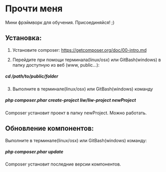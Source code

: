 # Прочти меня #

Мини фрэймворк для обучения. Присоединяйся! ;)

## Установка: ##
1. Установите composer: https://getcomposer.org/doc/00-intro.md

2. Перейдите при помощи терминала(linux/osx) или GitBash(windows) в папку доступную из веб (www, public...):
##### cd /path/to/public/folder #####

3. Выполните в терминале(linux/osx) или GitBash(windows) команду
##### php composer.phar create-project liw/liw-project newProject #####

Composer установит проект в папку newProject.
Можно работать.

## Обновление компонентов: ##
Выполните в терминале(linux/osx) или GitBash(windows) команду:
##### php composer.phar update #####

Composer установит последние версии компонентов.
